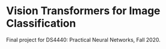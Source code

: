 # Vision Transformers for Image Classification
Final project for DS4440: Practical Neural Networks, Fall 2020.
